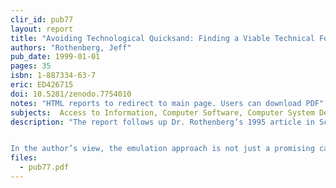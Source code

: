 ```yaml
---
clir_id: pub77
layout: report
title: "Avoiding Technological Quicksand: Finding a Viable Technical Foundation for Digital Preservation"
authors: "Rothenberg, Jeff"
pub_date: 1999-01-01
pages: 35
isbn: 1-887334-63-7
eric: ED426715
doi: 10.5281/zenodo.7754010
notes: "HTML reports to redirect to main page. Users can download PDF"
subjects:  Access to Information, Computer Software, Computer System Design, Information Storage, Obsolescence, Preservation, Problems, Records Management
description: "The report follows up Dr. Rothenberg’s 1995 article in Scientific American, “Ensuring the Longevity of Digital Documents” by elaborating the author’s proposal for emulating obsolete software/hardware systems on future, unknown systems, as a means of preserving digital information far into the future. The report, and the research agenda it proposes, will be of interest to managers of digital information resources in libraries and archives, computer scientists, and to all those concerned about the preservation of intellectual resources and records in all formats-including government records, medical records, corporate data, and environmental and scientific data.


In the author’s view, the emulation approach is not just a promising candidate for a solution to the problem of digital preservation, but the only approach offering a true solution to the problem. In the report, he explores the problem of long-term digital preservation, spells out the criteria for an ideal solution, and analyzes the shortcomings of other solutions (printing and preserving hard copy, translating digital documents so that they migrate into new systems, reading them on obsolete systems preserved in museums, or relying on standards to keep them readable). Then he describes how to encapsulate a document so that is can be decoded by an emulator, the sequence of events required to preserve the document and to read it on future systems, and the techniques that need to be developed in order to make emulation work."
files:
  - pub77.pdf
---
```

